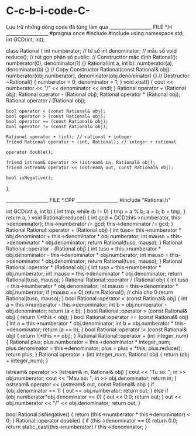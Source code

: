 # C-c-b-i-code-C-
Lưu trữ những dòng code đã từng làm qua
__________________ FILE *.H __________________
#pragma once
#include <iostream>
#include <fstream>
using namespace std;
int GCD(int, int);

class Rational 
{
	int numberator; // tử số
	int denominator; // mẫu số
	void reduce(); // rút gọn phân số
public:
	// Constructtor mặc định
	Rational(): numberator(0), denominator(1) {}
	Rational(int a, int b): numberator(a), denominator(b) {}
	// Copy Constructor
	Rational(const Rational& obj):
		numberator(obj.numberator),
		denominator(obj.denominator)
	{}
	// Destructor
	~Rational()
	{
		numberator = 0;
		denominator = 1;
	}
	void xuat() {
		cout << numberator << "/" << denominator << endl;
	}
	Rational operator + (Rational obj);
	Rational operator - (Rational obj);
	Rational operator * (Rational obj);
	Rational operator / (Rational obj);

	bool operator < (const Rational& obj);
	bool operator > (const Rational& obj);
	bool operator == (const Rational& obj);
	bool operator != (const Rational& obj);

	Rational operator + (int); // rational + integer
	friend Rational operator + (int, Rational); // integer + rational

	operator double();

	friend istream& operator >> (istream& in, Rational& obj);
	friend ostream& operator << (ostream& out, const Rational& obj);

	bool isNegative();

};

__________________ FILE *.CPP __________________
#include "Rational.h"

int GCD(int a, int b) {
    int tmp;
    while (b != 0) {
        tmp = a % b;
        a = b;
        b = tmp;
    }
    return a;
}
void Rational::reduce() 
{
    int gcd = GCD(this->numberator, this->denominator);
    this->numberator /= gcd;
    this->denominator /= gcd;
}
Rational Rational::operator + (Rational obj) 
{
    int tuso= this->numberator * obj.denominator + this->denominator * obj.numberator;
    int mauso = this->denominator * obj.denominator;
    return Rational(tuso, mauso);
}
Rational Rational::operator - (Rational obj) 
{
    int tuso = this->numberator * obj.denominator - this->denominator * obj.numberator;
    int mauso = this->denominator * obj.denominator;
    return Rational(tuso, mauso);
}
Rational Rational::operator * (Rational obj) 
{
    int tuso = this->numberator * obj.numberator;
    int mauso = this->denominator * obj.denominator;
    return Rational(tuso, mauso);
}
Rational Rational::operator / (Rational obj)
{
    int tuso = this->numberator * obj.denominator;
    int mauso = this->denominator * obj.numberator;
    if (mauso == 0) return Rational(); // chia cho 0
    return Rational(tuso, mauso);
}
bool Rational::operator < (const Rational& obj) 
{
    int a = this->numberator - this->denominator;
    int b = obj.numberator - obj.denominator;
    return (a < b);
}
bool Rational::operator > (const Rational& obj)
{
    return !(*this < obj);
}
bool Rational::operator == (const Rational& obj) 
{
    int a = this->numberator * obj.denominator;
    int b = obj.numberator * this->denominator;
    return (a == b);
}
bool Rational::operator != (const Rational& obj) 
{
    return !(*this == obj);
}
Rational Rational::operator + (int integer_num) 
{
    Rational plus;
    plus.numberator = this->denominator * integer_num;
    plus.denominator = this->denominator;
    plus = plus + *this;
    plus.reduce();
    return plus;
}
Rational operator + (int integer_num, Rational obj) 
{
    return (obj + integer_num);
}

istream& operator >> (istream& in, Rational& obj) 
{
    cout << "Tu so: ";
    in >> obj.numberator;
    cout << "Mau so: ";
    in >> obj.denominator;
    return in;
}
ostream& operator << (ostream& out, const Rational& obj) 
{
    if (obj.denominator == 1) {
        out << obj.numberator;
        return out;
    }
    else if (obj.numberator*obj.denominator == 0) {
        out << 0.0;
        return out;
    }
    out << obj.numberator << "/" << obj.denominator;
    return out;
}

bool Rational::isNegative() 
{
    return (this->numberator * this->denominator) < 0;
}
Rational::operator double() 
{
    if (this->denominator == 0) return 0.0;
    return static_cast<double>(this->numberator) / this->denominator;
}

